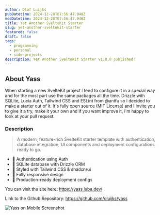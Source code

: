 ```yaml
---
author: Olaf Luijks
pubDatetime: 2024-12-28T07:56:47.940Z
modDatetime: 2024-12-28T07:56:47.940Z
title: Yet Another SvelteKit Starter
slug: yet-another-sveltekit-starter
featured: false
draft: false
tags:
  - programming
  - personal
  - side-projects
description: Yet Another SvelteKit Starter v1.0.0 published!
---
```


## About Yass

When starting a new SvelteKit project I tend to configure it in a special way and for the most part use the same packages all the time. Drizzle with SQLite, Lucia Auth, Tailwind CSS and ESLint from @antfu so I decided to make a starter out of it. It's fully open source (MIT License) and I invite you to give it a try, make it your own and if you want improve it, I'm happy to look at your pull request.

### Description

> A modern, feature-rich SvelteKit starter template with authentication, database integration, UI components and deployment configurations ready to go.

- 🔐 Authentication using Auth
- 💾 SQLite database with Drizzle ORM
- 🎨 Styled with Tailwind CSS & shadcn/ui
- 📱 Fully responsive design
- 🚀 Production-ready deployment configs

You can visit the site here: https://yass.luba.dev/

Link to the Github Repository: https://github.com/oluijks/yass

![Yass on Mobile Screenshot](@/assets/images/yass-mobile.png)

